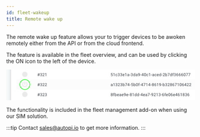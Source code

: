 ```yaml
---
id: fleet-wakeup
title: Remote wake up
---
```


The remote wake up feature allows your to trigger devices to be awoken remotely either from the API or from the cloud frontend.

The feature is available in the fleet overview, and can be used by clicking the ON icon to the left of the device.

![fleetoverview-wakeup](../../../static/img/cloud/fleet/fleet-overview-wakeup.jpg)

The functionality is included in the fleet management add-on when using our SIM solution.

:::tip
Contact sales@autopi.io to get more information.
:::